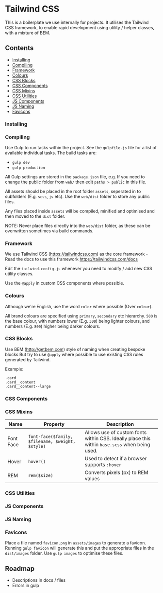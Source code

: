 # Tailwind CSS

This is a boilerplate we use internally for projects. It utilises the Tailwind CSS framework, to enable rapid development using utility / helper classes, with a mixture of BEM.

## Contents

- [Installing](#installing)
- [Compiling](#compiling)
- [Framework](#framework)
- [Colours](#colours)
- [CSS Blocks](#css-blocks)
- [CSS Components](#css-components)
- [CSS Mixins](#css-mixins)
- [CSS Utilities](#css-utilities)
- [JS Components](#js-components)
- [JS Naming](#js-naming)
- [Favicons](#favicons)

### Installing

### Compiling

Use Gulp to run tasks within the project. See the `gulpfile.js` file for a list of available individual tasks. The build tasks are:

- `gulp dev`
- `gulp production`

All Gulp settings are stored in the `package.json` file, e.g. If you need to change the public folder from `web/` then edit `paths > public` in this file.

All assets should be placed in the root folder `assets`, seperated in to subfolders (E.g. `scss`, `js` etc). Use the `web/dist` folder to store any public files.

Any files placed inside `assets` will be compiled, minified and optimised and then moved to the `dist` folder.

NOTE: Never place files directly into the `web/dist` folder, as these can be overwritten sometimes via build commands.

### Framework

We use Tailwind CSS (https://tailwindcss.com) as the core framework - Read the docs to use this framework https://tailwindcss.com/docs

Edit the `tailwind.config.js` whenever you need to modify / add new CSS utility classes.

Use the `@apply` in custom CSS components where possible.

### Colours

Although we're English, use the word `color` where possible (Over `colour`).

All brand colours are specified using `primary`, `secondary` etc hierarchy. `500` is the base colour, with numbers lower (E.g. `300`) being lighter colours, and numbers (E.g. `800`) higher being darker colours.

### CSS Blocks

Use BEM (http://getbem.com) style of naming when creating bespoke blocks But try to use `@apply` where possible to use existing CSS rules generated by Tailwind.

Example:

```
.card
.card__content
.card__content--large
```

### CSS Components

### CSS Mixins

Name | Property | Description
--- | --- | ---
Font Face | `font-face($family, $filename, $weight, $style)` | Allows use of custom fonts within CSS. Ideally place this within `base.scss` when being used.
Hover | `hover()` | Used to detect if a browser supports `:hover`
REM | `rem($size)` | Converts pixels (px) to REM values

### CSS Utilities

### JS Components

### JS Naming

### Favicons

Place a file named `favicon.png` in `assets/images` to generate a favicon. Running `gulp favicon` will generate this and put the appropriate files in the `dist/images` folder. Use `gulp images` to optimise these files.

## Roadmap

- Descriptions in docs / files
- Errors in gulp
